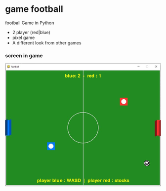 # game football
football Game in Python
- 2 player (red|blue)
- pixel game
- A different look from other games
### screen in game
![image](image/Capture7.JPG)
